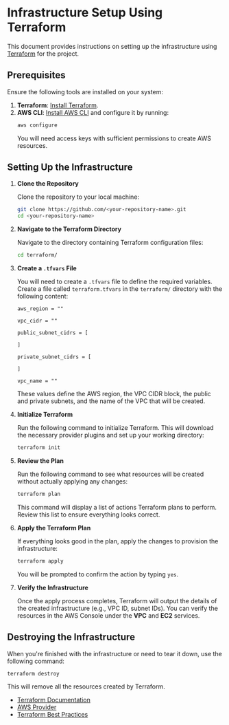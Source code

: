 # Infrastructure Setup Using Terraform

This document provides instructions on setting up the infrastructure using [Terraform](https://www.terraform.io/) for the project.

## Prerequisites

Ensure the following tools are installed on your system:

1. **Terraform**: [Install Terraform](https://www.terraform.io/downloads.html).
2. **AWS CLI**: [Install AWS CLI](https://docs.aws.amazon.com/cli/latest/userguide/install-cliv2.html) and configure it by running:
   ```bash
   aws configure
   ```
   You will need access keys with sufficient permissions to create AWS resources.

## Setting Up the Infrastructure

1. **Clone the Repository**

   Clone the repository to your local machine:
   ```bash
   git clone https://github.com/<your-repository-name>.git
   cd <your-repository-name>
   ```

2. **Navigate to the Terraform Directory**

   Navigate to the directory containing Terraform configuration files:
   ```bash
   cd terraform/
   ```

3. **Create a `.tfvars` File**

   You will need to create a `.tfvars` file to define the required variables. Create a file called `terraform.tfvars` in the `terraform/` directory with the following content:

   ```hcl
   aws_region = ""

   vpc_cidr = ""

   public_subnet_cidrs = [
    
   ]

   private_subnet_cidrs = [
     
   ]

   vpc_name = ""
   ```

   These values define the AWS region, the VPC CIDR block, the public and private subnets, and the name of the VPC that will be created.

4. **Initialize Terraform**

   Run the following command to initialize Terraform. This will download the necessary provider plugins and set up your working directory:
   ```bash
   terraform init
   ```

5. **Review the Plan**

   Run the following command to see what resources will be created without actually applying any changes:
   ```bash
   terraform plan
   ```

   This command will display a list of actions Terraform plans to perform. Review this list to ensure everything looks correct.

6. **Apply the Terraform Plan**

   If everything looks good in the plan, apply the changes to provision the infrastructure:
   ```bash
   terraform apply
   ```

   You will be prompted to confirm the action by typing `yes`.

7. **Verify the Infrastructure**

   Once the apply process completes, Terraform will output the details of the created infrastructure (e.g., VPC ID, subnet IDs). You can verify the resources in the AWS Console under the **VPC** and **EC2** services.

## Destroying the Infrastructure

When you're finished with the infrastructure or need to tear it down, use the following command:
```bash
terraform destroy
```
This will remove all the resources created by Terraform.

- [Terraform Documentation](https://www.terraform.io/docs/index.html)
- [AWS Provider](https://registry.terraform.io/providers/hashicorp/aws/latest/docs)
- [Terraform Best Practices](https://www.hashicorp.com/resources/terraform-best-practices)
